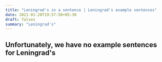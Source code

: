 ```yaml
---
title: "Leningrad's in a sentence | Leningrad's example sentences"
date: 2021-01-20T19:57:50+05:30
draft: falses
summary: "Leningrad's"
---
```

## Unfortunately, we have no example sentences for Leningrad's                 
